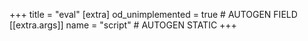 +++
title = "eval"
[extra]
od_unimplemented = true # AUTOGEN FIELD
[[extra.args]]
name = "script" # AUTOGEN STATIC
+++